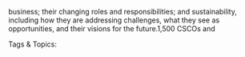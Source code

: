 business; their changing roles and responsibilities; 
and sustainability, including how they are addressing 
challenges, what they see as opportunities, and their 
visions for the future.1,500
CSCOs and  

   Tags & Topics:
   